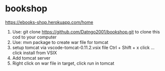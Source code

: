 # bookshop
https://ebooks-shop.herokuapp.com/home 



1. Use: git clone https://github.com/Datngo2001/bookshop.git
   to clone this cod to your computer
2. Use: mvn package
   to create war file for tomcat
3. setup tomcat via vscode-tomcat-0.11.2.vsix file
   Ctrl + Shift + x
   click ...
   click install from VSIX
4. Add tomcat server
5. Right click on war file in target, click run in tomcat 
